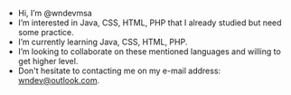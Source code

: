 - Hi, I’m @wndevmsa
- I’m interested in Java, CSS, HTML, PHP that I already studied but need some practice.
- I’m currently learning Java, CSS, HTML, PHP.
- I’m looking to collaborate on these mentioned languages and willing to get higher level.
- Don't hesitate to contacting me on my e-mail address: wndev@outlook.com.
